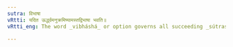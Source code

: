 ```yaml
---
sutra: विभाषा
vRtti: यदित ऊर्द्ध्वमनुक्रमिष्यामस्तद्विभाषा भवति॥
vRtti_eng: The word _vibháshá_ or option governs all succeeding _sútras_.

---
```

